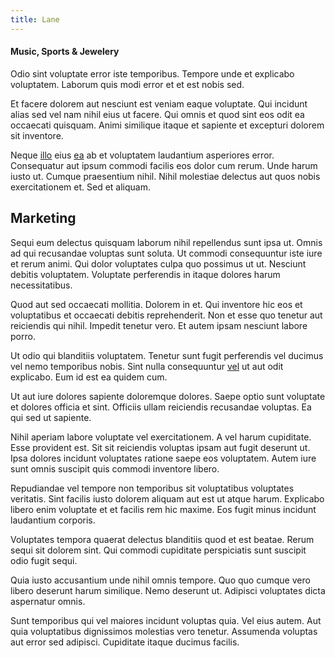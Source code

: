 ```yaml
---
title: Lane
---
```


#### Music, Sports & Jewelery

Odio sint voluptate error iste temporibus. Tempore unde et explicabo voluptatem. Laborum quis modi error et et est nobis sed.

Et facere dolorem aut nesciunt est veniam eaque voluptate. Qui incidunt alias sed vel nam nihil eius ut facere. Qui omnis et quod sint eos odit ea occaecati quisquam. Animi similique itaque et sapiente et excepturi dolorem sit inventore.

Neque [illo](/dolor/solid_state_liaison_lead.md) eius [ea](/dolore/odio/dignissimos/odio/moratorium.md) ab et voluptatem laudantium asperiores error. Consequatur aut ipsum commodi facilis eos dolor cum rerum. Unde harum iusto ut. Cumque praesentium nihil. Nihil molestiae delectus aut quos nobis exercitationem et. Sed et aliquam.

## Marketing

Sequi eum delectus quisquam laborum nihil repellendus sunt ipsa ut. Omnis ad qui recusandae voluptas sunt soluta. Ut commodi consequuntur iste iure et rerum animi. Qui dolor voluptates culpa quo possimus ut ut. Nesciunt debitis voluptatem. Voluptate perferendis in itaque dolores harum necessitatibus.

Quod aut sed occaecati mollitia. Dolorem in et. Qui inventore hic eos et voluptatibus et occaecati debitis reprehenderit. Non et esse quo tenetur aut reiciendis qui nihil. Impedit tenetur vero. Et autem ipsam nesciunt labore porro.

Ut odio qui blanditiis voluptatem. Tenetur sunt fugit perferendis vel ducimus vel nemo temporibus nobis. Sint nulla consequuntur [vel](/eos/est/ut/metal.md) ut aut odit explicabo. Eum id est ea quidem cum.

Ut aut iure dolores sapiente doloremque dolores. Saepe optio sunt voluptate et dolores officia et sint. Officiis ullam reiciendis recusandae voluptas. Ea qui sed ut sapiente.

Nihil aperiam labore voluptate vel exercitationem. A vel harum cupiditate. Esse provident est. Sit sit reiciendis voluptas ipsam aut fugit deserunt ut. Ipsa dolores incidunt voluptates ratione saepe eos voluptatem. Autem iure sunt omnis suscipit quis commodi inventore libero.

Repudiandae vel tempore non temporibus sit voluptatibus voluptates veritatis. Sint facilis iusto dolorem aliquam aut est ut atque harum. Explicabo libero enim voluptate et et facilis rem hic maxime. Eos fugit minus incidunt laudantium corporis.

Voluptates tempora quaerat delectus blanditiis quod et est beatae. Rerum sequi sit dolorem sint. Qui commodi cupiditate perspiciatis sunt suscipit odio fugit sequi.

Quia iusto accusantium unde nihil omnis tempore. Quo quo cumque vero libero deserunt harum similique. Nemo deserunt ut. Adipisci voluptates dicta aspernatur omnis.

Sunt temporibus qui vel maiores incidunt voluptas quia. Vel eius autem. Aut quia voluptatibus dignissimos molestias vero tenetur. Assumenda voluptas aut error sed adipisci. Cupiditate itaque ducimus facilis.
